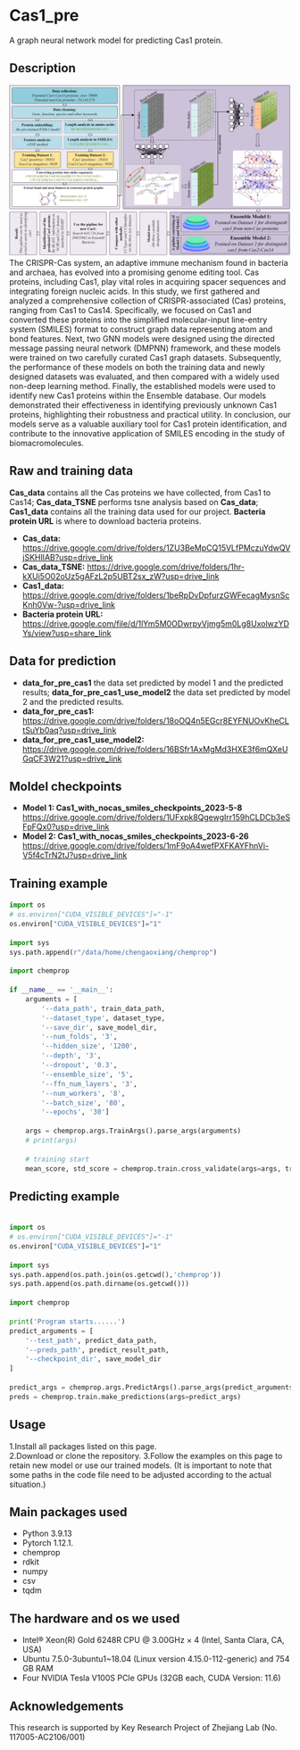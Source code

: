 # Cas1_pre
A graph neural network model for predicting Cas1 protein.

Description
-----------
![image](https://github.com/chengaoxiang1985/Cas1_pre/blob/main/graph%20abstract.png)
The CRISPR-Cas system, an adaptive immune mechanism found in bacteria and archaea, has evolved into a promising genome editing tool. Cas proteins, including Cas1, play vital roles in acquiring spacer sequences and integrating foreign nucleic acids. In this study, we first gathered and analyzed a comprehensive collection of CRISPR-associated (Cas) proteins, ranging from Cas1 to Cas14. Specifically, we focused on Cas1 and converted these proteins into the simplified molecular-input line-entry system (SMILES) format to construct graph data representing atom and bond features. Next, two GNN models were designed using the directed message passing neural network (DMPNN) framework, and these models were trained on two carefully curated Cas1 graph datasets. Subsequently, the performance of these models on both the training data and newly designed datasets was evaluated, and then compared with a widely used non-deep learning method. Finally, the established models were used to identify new Cas1 proteins within the Ensemble database. Our models demonstrated their effectiveness in identifying previously unknown Cas1 proteins, highlighting their robustness and practical utility. In conclusion, our models serve as a valuable auxiliary tool for Cas1 protein identification, and contribute to the innovative application of SMILES encoding in the study of biomacromolecules.

Raw and training data
----------
**Cas_data** contains all the Cas proteins we have collected, from Cas1 to Cas14; **Cas_data_TSNE** performs tsne analysis based on **Cas_data**; **Cas1_data** contains all the training data used for our project.  **Bacteria protein URL** is where to download bacteria proteins.  
- **Cas_data:** https://drive.google.com/drive/folders/1ZU3BeMpCQ15VLfPMczuYdwQVjSKHlIAB?usp=drive_link  
- **Cas_data_TSNE:** https://drive.google.com/drive/folders/1hr-kXUi5O02oUz5gAFzL2p5UBT2sx_zW?usp=drive_link  
- **Cas1_data:** https://drive.google.com/drive/folders/1beRpDvDpfurzGWFecagMysnScKnh0Vw-?usp=drive_link  
- **Bacteria protein URL:** https://drive.google.com/file/d/1lYm5M0ODwrpyVjmg5m0Lg8UxolwzYDYs/view?usp=share_link

Data for prediction
----------
- **data_for_pre_cas1** the data set predicted by model 1 and the predicted results; **data_for_pre_cas1_use_model2** the data set predicted by model 2 and the predicted results.  
- **data_for_pre_cas1:** https://drive.google.com/drive/folders/18oOQ4n5EGcr8EYFNUOvKheCLtSuYb0aq?usp=drive_link  
- **data_for_pre_cas1_use_model2:** https://drive.google.com/drive/folders/16BSfr1AxMgMd3HXE3f6mQXeUGqCF3W21?usp=drive_link  

Moldel checkpoints
----------
- **Model 1: Cas1_with_nocas_smiles_checkpoints_2023-5-8**  
  https://drive.google.com/drive/folders/1UFxpk8QgewgIrr159hCLDCb3eSFpFQx0?usp=drive_link  
- **Model 2: Cas1_with_nocas_smiles_checkpoints_2023-6-26**  
  https://drive.google.com/drive/folders/1mF9oA4wefPXFKAYFhnVi-V5f4cTrN2tJ?usp=drive_link  

Training example
----------
```python
import os
# os.environ["CUDA_VISIBLE_DEVICES"]="-1"  
os.environ["CUDA_VISIBLE_DEVICES"]="1"  

import sys
sys.path.append(r"/data/home/chengaoxiang/chemprop")

import chemprop

if __name__ == '__main__':
    arguments = [
        '--data_path', train_data_path, 
        '--dataset_type', dataset_type, 
        '--save_dir', save_model_dir,
        '--num_folds', '3',
        '--hidden_size', '1200',
        '--depth', '3',
        '--dropout', '0.3',
        '--ensemble_size', '5',
        '--ffn_num_layers', '3',
        '--num_workers', '8',
        '--batch_size', '80',
        '--epochs', '30']

    args = chemprop.args.TrainArgs().parse_args(arguments) 
    # print(args)

    # training start
    mean_score, std_score = chemprop.train.cross_validate(args=args, train_func=chemprop.train.run_training)
```

Predicting example
----------
```python

import os
# os.environ["CUDA_VISIBLE_DEVICES"]="-1"
os.environ["CUDA_VISIBLE_DEVICES"]="1"

import sys
sys.path.append(os.path.join(os.getcwd(),'chemprop')) 
sys.path.append(os.path.dirname(os.getcwd()))

import chemprop

print('Program starts......')
predict_arguments = [
    '--test_path', predict_data_path,
    '--preds_path', predict_result_path,
    '--checkpoint_dir', save_model_dir
]

predict_args = chemprop.args.PredictArgs().parse_args(predict_arguments)
preds = chemprop.train.make_predictions(args=predict_args)
```

Usage
----------
1.Install all packages listed on this page.  
2.Download or clone the repository.
3.Follow the examples on this page to retain new model or use our trained models.
(It is important to note that some paths in the code file need to be adjusted according to the actual situation.)

Main packages used
----------
- Python 3.9.13  
- Pytorch 1.12.1.  
- chemprop
- rdkit
- numpy
- csv
- tqdm

The hardware and os we used
----------
- Intel® Xeon(R) Gold 6248R CPU @ 3.00GHz × 4 (Intel, Santa Clara, CA, USA)  
- Ubuntu 7.5.0-3ubuntu1~18.04 (Linux version 4.15.0-112-generic) and 754 GB RAM  
- Four NVIDIA Tesla V100S PCIe GPUs (32GB each, CUDA Version: 11.6)

Acknowledgements
----------
This research is supported by Key Research Project of Zhejiang Lab (No. 117005-AC2106/001)
